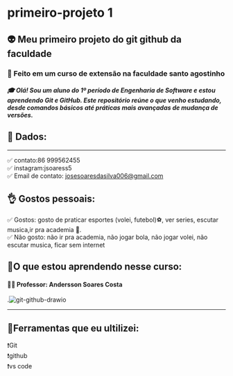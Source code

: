# primeiro-projeto 1
## :alien: Meu primeiro projeto do git github da faculdade
### :checkered_flag: Feito em um curso de extensão na faculdade santo agostinho 
  
##### 🎓 Olá! Sou um aluno do 1º período de Engenharia de Software e estou aprendendo Git e GitHub. Este repositório reúne o que venho estudando, desde comandos básicos até práticas mais avançadas de mudança de versões.  

 ## 📝 Dados: 
 *** 
 
:white_check_mark: contato:86 999562455  
:white_check_mark: instagram:jsoaress5  
:white_check_mark: Email de contato: josesoaresdasilva006@gmail.com  

## 👌 Gostos pessoais:  
:white_check_mark: Gostos: gosto de praticar esportes (volei, futebol):soccer:, ver series, escutar musica,ir pra academia 💪.  
:white_check_mark: Não gosto: não ir pra academia, não jogar bola, não jogar volei, não escutar musica, ficar sem internet 

##  📌O que estou aprendendo nesse curso: 
#### 🧑‍🏫 Professor: Andersson Soares Costa

 
 .![git-github-drawio](https://github.com/user-attachments/assets/299a37fe-8b24-4b61-9f12-eaf3ea3efd36)  
 ***  

 ##  🥸Ferramentas que eu ultilizei:  
 ❗Git  
 ❗github  
 ❗vs code  
 






